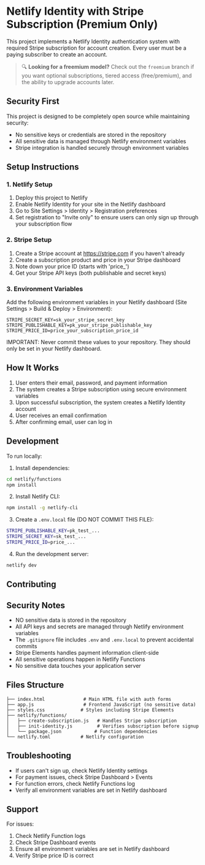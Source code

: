 # Netlify Identity with Stripe Subscription (Premium Only)

This project implements a Netlify Identity authentication system with required Stripe subscription for account creation. Every user must be a paying subscriber to create an account.

> 🔍 **Looking for a freemium model?** Check out the `freemium` branch if you want optional subscriptions, tiered access (free/premium), and the ability to upgrade accounts later.

## Security First

This project is designed to be completely open source while maintaining security:
- No sensitive keys or credentials are stored in the repository
- All sensitive data is managed through Netlify environment variables
- Stripe integration is handled securely through environment variables

## Setup Instructions

### 1. Netlify Setup

1. Deploy this project to Netlify
2. Enable Netlify Identity for your site in the Netlify dashboard
3. Go to Site Settings > Identity > Registration preferences
4. Set registration to "Invite only" to ensure users can only sign up through your subscription flow

### 2. Stripe Setup

1. Create a Stripe account at https://stripe.com if you haven't already
2. Create a subscription product and price in your Stripe dashboard
3. Note down your price ID (starts with 'price_')
4. Get your Stripe API keys (both publishable and secret keys)

### 3. Environment Variables

Add the following environment variables in your Netlify dashboard (Site Settings > Build & Deploy > Environment):

```
STRIPE_SECRET_KEY=sk_your_stripe_secret_key
STRIPE_PUBLISHABLE_KEY=pk_your_stripe_publishable_key
STRIPE_PRICE_ID=price_your_subscription_price_id
```

IMPORTANT: Never commit these values to your repository. They should only be set in your Netlify dashboard.

## How It Works

1. User enters their email, password, and payment information
2. The system creates a Stripe subscription using secure environment variables
3. Upon successful subscription, the system creates a Netlify Identity account
4. User receives an email confirmation
5. After confirming email, user can log in

## Development

To run locally:

1. Install dependencies:
```bash
cd netlify/functions
npm install
```

2. Install Netlify CLI:
```bash
npm install -g netlify-cli
```

3. Create a `.env.local` file (DO NOT COMMIT THIS FILE):
```bash
STRIPE_PUBLISHABLE_KEY=pk_test_...
STRIPE_SECRET_KEY=sk_test_...
STRIPE_PRICE_ID=price_...
```

4. Run the development server:
```bash
netlify dev
```

## Contributing

## Security Notes

- NO sensitive data is stored in the repository
- All API keys and secrets are managed through Netlify environment variables
- The `.gitignore` file includes `.env` and `.env.local` to prevent accidental commits
- Stripe Elements handles payment information client-side
- All sensitive operations happen in Netlify Functions
- No sensitive data touches your application server

## Files Structure

```
├── index.html              # Main HTML file with auth forms
├── app.js                  # Frontend JavaScript (no sensitive data)
├── styles.css             # Styles including Stripe Elements
├── netlify/functions/
│   ├── create-subscription.js   # Handles Stripe subscription
│   ├── init-identity.js         # Verifies subscription before signup
│   └── package.json            # Function dependencies
└── netlify.toml           # Netlify configuration
```

## Troubleshooting

- If users can't sign up, check Netlify Identity settings
- For payment issues, check Stripe Dashboard > Events
- For function errors, check Netlify Functions log
- Verify all environment variables are set in Netlify dashboard

## Support

For issues:
1. Check Netlify Function logs
2. Check Stripe Dashboard events
3. Ensure all environment variables are set in Netlify dashboard
4. Verify Stripe price ID is correct 